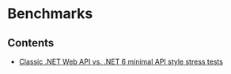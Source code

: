 # Benchmarks

## Contents

* [Classic .NET Web API vs. .NET 6 minimal API style stress tests](OldVsMinimalApi/)
